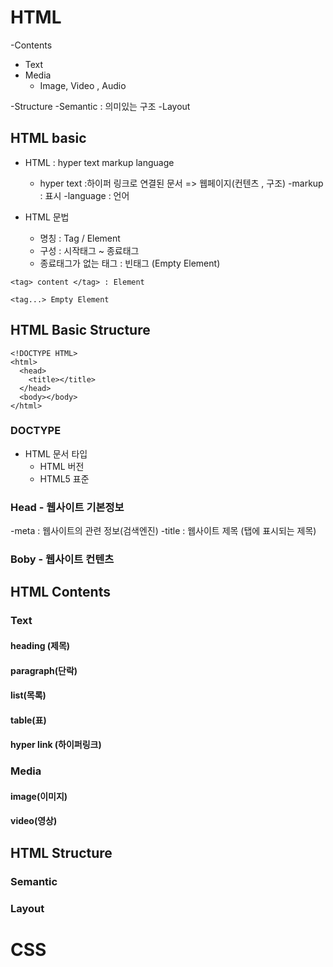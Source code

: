 # HTML

-Contents
  - Text
  - Media
    - Image, Video , Audio

-Structure
  -Semantic : 의미있는 구조
  -Layout 

  ## HTML basic

- HTML : hyper text markup language
  - hyper text :하이퍼 링크로 연결된 문서 => 웹페이지(컨텐츠 , 구조)
  -markup : 표시
  -language : 언어  

- HTML 문법
  - 명칭 : Tag / Element
  - 구성 : 시작태그 ~ 종료태그
  - 종료태그가 없는 태그 : 빈태그 (Empty Element)

```
<tag> content </tag> : Element

<tag...> Empty Element

```



## HTML Basic Structure

```
<!DOCTYPE HTML>
<html>
  <head>
    <title></title>
  </head>
  <body></body>
</html>
```
### DOCTYPE
- HTML 문서 타입
  - HTML 버전
  - HTML5 표준

### Head - 웹사이트 기본정보
-meta : 웹사이트의 관련 정보(검색엔진)
-title : 웹사이트 제목 (탭에 표시되는 제목)



### Boby - 웹사이트 컨텐츠

## HTML Contents

### Text

#### heading (제목) 

#### paragraph(단락)

#### list(목록)

#### table(표)

#### hyper link (하이퍼링크)


### Media 
#### image(이미지)
#### video(영상)
## HTML Structure
### Semantic
### Layout
# CSS